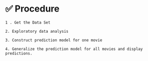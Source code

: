# ✅  Procedure 

    1 . Get the Data Set

    2. Exploratory data analysis

    3. Construct prediction model for one movie

    4. Generalize the prediction model for all movies and display predictions.
